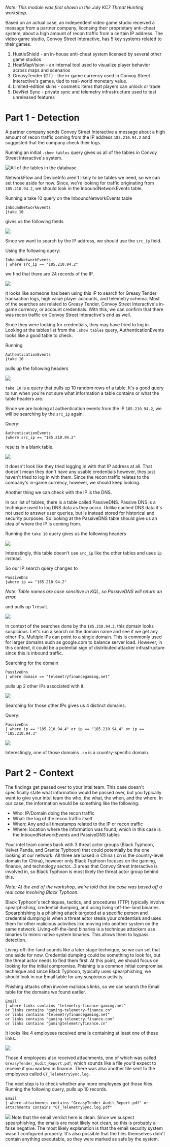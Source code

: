 _Note: This module was first shown in the July KC7 Threat Hunting workshop._

Based on an actual case, an independent video game studio received a message from a partner company, licensing their proprietary anti-cheat system, about a high amount of recon traffic from a certain IP address. The video game studio, Convoy Street Interactive, has 5 key systems related to their games. 

1. HustleShield - an in-house anti-cheat system licensed by several other game studios
2. HeatMapVision - an internal tool used to visualize player behavior across maps and scenarios
3. GreasyTender (GT) - the in-game currency used in Convoy Street Interactive's games, tied to real-world monetary value. 
4. Limited-edition skins - cosmetic items that players can unlock or trade
5. DevNet Sync - private sync and telemetry infrastructure used to test unreleased features

# Part 1 - Detection

A partner company sends Convoy Street Interactive a message about a high amount of recon traffic coming from the IP address `185.210.94.2` and suggested that the company check their logs. 

Running an initial `.show tables` query gives us all of the tables in Convoy Street Interactive's system. 

![All of the tables in the database](<https://github.com/mbellamkom/cyber-learning/blob/b0f85626582a651e8e716d76016c8aa4d8af30e5/KC7%201/assets/KC7%20Threat%20Hunting%20Workshop/show%20all%20tables.png>)

NetworkFlow and DeviceInfo aren't likely to be tables we need, so we can set those aside for now. Since, we're looking for traffic originating from `185.210.94.2`, we should look in the InboundNetworkEvents table. 

Running a take 10 query on the InboundNetworkEvents table 

```
InboundNetworkEvents
|take 10
```

gives us the following fields

![](<InboundNetworkEventsTake10.png>)

Since we want to search by the IP address, we should use the `src_ip` field. 

Using the following query:

```
InboundNetworkEvents
| where src_ip == "185.210.94.2"
```

we find that there are 24 records of the IP. 

![](<Pasted image 20250720092843.png>)

It looks like someone has been using this IP to search for Greasy Tender transaction logs, high value player accounts, and telemetry schema. Most of the searches are related to Greasy Tender, Convoy Street Interactive's in-game currency, or account credentials. With this, we can confirm that there was recon traffic on Convoy Street Interactive's end as well. 

Since they were looking for credentials, they may have tried to log in. Looking at the tables list from the `.show tables` query, AuthenticationEvents looks like a good table to check. 

Running 

```
AuthenticationEvents
|take 10
```

pulls up the following headers

![](<KC7 1/assets/KC7 Threat Hunting Workshop/Pasted image 20250719125653.png>)

`take 10` is a query that pulls up 10 random rows of a table. It's a good query to run when you're not sure what information a table contains or what the table headers are. 

Since we are looking at authentication events from the IP `185.210.94.2`, we will be searching by the `src_ip` again. 

Query:
```
AuthenticationEvents
|where src_ip == "185.210.94.2"
```

results in a blank table. 

![](<Pasted image 20250720094740.png>)

It doesn't look like they tried logging in with that IP address at all. That doesn't mean they don't have any usable credentials however, they just haven't tried to log in with them. Since the recon traffic relates to the company's in-game currency, however, we should keep looking. 

Another thing we can check with the IP is the DNS. 

In our list of tables, there is a table called PassiveDNS. Passive DNS is a technique used to log DNS data as they occur. Unlike cached DNS data it's not used to answer user queries, but is instead stored for historical and security purposes. So looking at the PassiveDNS table should give us an idea of where the IP is coming from. 

Running the `take 10` query gives us the following headers

![](<Pasted image 20250720103500.png>)

Interestingly, this table doesn't use `src_ip` like the other tables and uses `ip` instead. 

So our IP search query changes to
```
PassiveDns
|where ip == "185.210.94.2"
```

*Note: Table names are case sensitive in KQL, so PassiveDNS will return an error.*

and pulls up 1 result. 

![](<Pasted image 20250720104105.png>)

In context of the searches done by the `185.210.94.2`, this domain looks suspicious. Let's run a search on the domain name and see if we get any other IPs.  Multiple IPs can point to a single domain. This is commonly used for larger domains such as google.com to balance server load. However, in this context, it could be a potential sign of distributed attacker infrastructure since this is inbound traffic. 

Searching for the domain

```
PassiveDns
| where domain == "telemetryfinancegaming.net"
```

pulls up 2 other IPs associated with it. 

![](<Pasted image 20250720105740.png>)

Searching for those other IPs gives us 4 distinct domains. 

Query:
```
PassiveDns
| where ip == "185.210.94.4" or ip == "185.210.94.4" or ip == "185.210.94.3"
```

![](<KC7 1/assets/KC7 Threat Hunting Workshop/Pasted image 20250719131408.png>)

Interestingly, one of those domains `.cn`  is a country-specific domain. 

# Part 2 - Context
The findings get passed over to your intel team. This case doesn't specifically state what information would be passed over, but you typically want to give your intel team the who, the what, the when, and the where. In our case, the information would be something like the following:

- Who: IP/Domain doing the recon traffic
- What: the log of the recon traffic itself
- When: Any and all timestamps related to the IP or recon traffic
- Where: location where the information was found, which in this case is the InboundNetworkEvents and PassiveDNS tables

Your intel team comes back with 3 threat actor groups (Black Typhoon, Velvet Panda, and Granite Typhoon) that could potentially be the one looking at our network. All three are based in China (.cn is the country-level domain for China), however only Black Typhoon focuses on the gaming, finance, and technology sector...3 areas that Convoy Street Interactive is involved in, so Black Typhoon is most likely the threat actor group behind this. 

_Note: At the end of the workshop, we're told that the case was based off a real case involving Black Typhoon._

Black Typhoon's techniques, tactics, and procedures (TTP) typically involve spearphishing, credential dumping, and using living-off-the-land binaries. Spearphishing is a phishing attack targeted at a specific person and credential dumping is when a threat actor steals your credentials and uses them for other malicious activities like moving into another system on the same network. Living-off-the-land binaries is a technique attackers use binaries to mimic native system binaries. This allows them to bypass detection.

Living-off-the-land sounds like a later stage technique, so we can set that one aside for now. Credential dumping could be something to look for, but the threat actor needs to find them first. At this point, we should focus on looking for the initial compromise. Phishing is a common initial compromise technique and since Black Typhoon, typically uses spearphishing, we should look in our Email table for any suspicious activity.

Phishing attacks often involve malicious links, so we can search the Email table for the domains we found earlier. 

```
Email
| where links contains "telemetry-finance-gaming.net"
or links contains "gaming-telemetry-finance.cn"
or links contains "telemetryfinancegaming.net"
or links contains "gaming-telemetry-finance.com"
or links contains "gamingtelemetryfinance.cn"
```

It looks like 4 employees received emails containing at least one of these links. 

![](<Pasted image 20250724111639.png>)

Those 4 employees also received attachments, one of which was called `GreasyTender_Audit_Report.pdf`, which sounds like a file you'd expect to receive if you worked in finance. There was also another file sent to the employees called `GT_TelemetrySync.log`.

The next step is to check whether any more employees got those files. Running the following query, pulls up 10 records. 

```
Email
| where attachments contains "GreasyTender_Audit_Report.pdf" or attachments contains "GT_TelemetrySync.log.pdf"
```
![](<Pasted image 20250728144123.png>)
Note that the email verdict here is clean. Since we suspect spearphishing, the emails are most likely not clean, so this is probably a false negative. The most likely explanation is that the email security system wasn't configured properly. It's also possible that the files themselves didn't contain anything executable, so they were marked as safe by the system. 

